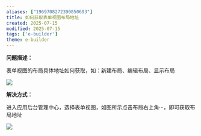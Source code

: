 ```yaml
---
aliases: ["1969708272390850693"]
title: 如何获取表单视图布局地址
created: 2025-07-15
modified: 2025-07-15
tags: ['e-builder']
theme: e-builder
---
```


**问题描述：**

表单视图的布局具体地址如何获取，如：新建布局、编辑布局、显示布局

![](https://myhelpdoc.oss-cn-heyuan.aliyuncs.com/mdimages/5dc7c5042a1292bf9229c651e61e8f28.jpg)

**解决方式：**

进入应用后台管理中心，选择表单视图，如图所示点击布局右上角···，即可获取布局地址

![](https://myhelpdoc.oss-cn-heyuan.aliyuncs.com/mdimages/e468daf5809cad35215241fe64345bce.jpg)

